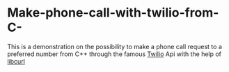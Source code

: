 # Make-phone-call-with-twilio-from-C-
This is a demonstration on the possibility to make a phone call request to a preferred number from C++
through the famous [Twilio](https://www.twilio.com/) Api with the help of [libcurl](https://curl.haxx.se/libcurl/)
